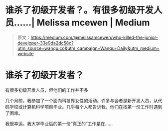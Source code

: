 # 谁杀了初级开发者？。有很多初级开发人员……| Melissa mcewen | Medium

> 原文：<https://medium.com/@melissamcewen/who-killed-the-junior-developer-33e9da2dc58c?utm_source=wanqu.co&utm_campaign=Wanqu+Daily&utm_medium=website>

# 谁杀了初级开发者？

有很多初级开发人员，但他们的工作并不多



几个月前，我参加了一个面向科技界女性的活动。许多与会者是新开发人员，从代码学校或计算机科学项目毕业。几乎每个人都告诉我，他们在找第一份工作时遇到了困难。

我很幸运。我大学毕业后的第一份“真正的”工作是在……

